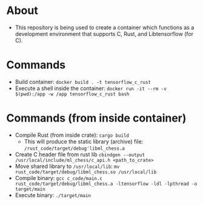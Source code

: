# About
* This repository is being used to create a container which functions as a development environment that supports C, Rust, and Libtensorflow (for C).

# Commands
* Build container: `docker build . -t tensorflow_c_rust`
* Execute a shell inside the container: `docker run -it --rm -v $(pwd):/app -w /app tensorflow_c_rust bash`

# Commands (from inside container)
* Compile Rust (from inside crate): `cargo build` 
  * This will produce the static library (archive) file: `/rust_code/target/debug'libml_chess.a`
* Create C header file from rust lib `cbindgen --output /usr/local/include/ml_chess/c_api.h <path_to_crate>`
* Move shared library to `/usr/local/lib`: `mv rust_code/target/debug/libml_chess.so /usr/local/lib`
* Compile binary: `gcc c_code/main.c rust_code/target/debug/libml_chess.a -ltensorflow -ldl -lpthread -o target/main`
* Execute binary: `./target/main`


